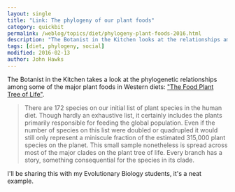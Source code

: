 ```yaml
---
layout: single
title: "Link: The phylogeny of our plant foods"
category: quickbit
permalink: /weblog/topics/diet/phylogeny-plant-foods-2016.html
description: "The Botanist in the Kitchen looks at the relationships among the species of plants that humans eat."
tags: [diet, phylogeny, social]
modified: 2016-02-13
author: John Hawks
---
```


The Botanist in the Kitchen takes a look at the phylogenetic relationships among some of the major plant foods in Western diets: <a href="https://botanistinthekitchen.wordpress.com/the-plant-food-tree-of-life/phylogenetic-tree-view/">"The Food Plant Tree of Life"</a>.

<blockquote>There are 172 species on our initial list of plant species in the human diet.  Though hardly an exhaustive list, it certainly includes the plants primarily responsible for feeding the global population.  Even if the number of species on this list were doubled or quadrupled it would still only represent a miniscule fraction of the estimated 315,000 plant species on the planet.  This small sample nonetheless is spread across most of the major clades on the plant tree of life.  Every branch has a story, something consequential for the species in its clade.</blockquote>

I'll be sharing this with my Evolutionary Biology students, it's a neat example. 

